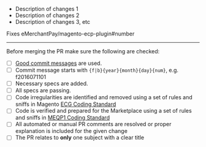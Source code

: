* Description of changes 1
* Description of changes 2
* Description of changes 3, etc

Fixes eMerchantPay/magento-ecp-plugin#number

-----------------

Before merging the PR make sure the following are checked:

* [ ] [Good commit messages][1] are used.
* [ ] Commit message starts with `{f|b}{year}{month}{day}{num}`, e.g. f2016071101
* [ ] Necessary specs are added.
* [ ] All specs are passing.
* [ ] Code irregularities are identified and removed using a set of rules and sniffs in Magento [ECG Coding Standard][magento-ecg]
* [ ] Code is verified and prepared for the Marketplace using a set of rules and sniffs in [MEQP1 Coding Standard][magento-eqp]
* [ ] All automated or manual PR comments are resolved or proper explanation is included for the given change
* [ ] The PR relates to **only** one subject with a clear title

[1]: http://tbaggery.com/2008/04/19/a-note-about-git-commit-messages.html
[magento-ecg]: https://github.com/magento-ecg/coding-standard
[magento-eqp]: https://github.com/magento/marketplace-eqp
